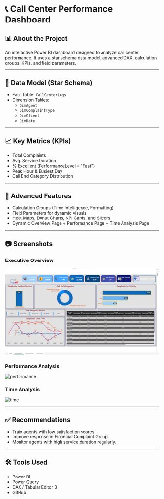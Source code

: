 # 📞 Call Center Performance Dashboard

## 📊 About the Project
An interactive Power BI dashboard designed to analyze call center performance. It uses a star schema data model, advanced DAX, calculation groups, KPIs, and field parameters.

---

## 🧱 Data Model (Star Schema)
- Fact Table: `CallCenterLogs`
- Dimension Tables:
  - `DimAgent`
  - `DimComplaintType`
  - `DimClient`
  - `DimDate`

---

## 📈 Key Metrics (KPIs)
- Total Complaints
- Avg. Service Duration
- % Excellent (PerformanceLevel = "Fast")
- Peak Hour & Busiest Day
- Call End Category Distribution

---

## 🧠 Advanced Features
- Calculation Groups (Time Intelligence, Formatting)
- Field Parameters for dynamic visuals
- Heat Maps, Donut Charts, KPI Cards, and Slicers
- Dynamic Overview Page + Performance Page + Time Analysis Page

---

## 📷 Screenshots
### Executive Overview  
![overview](https://github.com/mohamed-masoud969/Call-Center-Performance-Dashboard/blob/main/Excutive%20overview.jpg)

### Performance Analysis  
![performance](Dashboard_Screenshots/performance.png)

### Time Analysis  
![time](Dashboard_Screenshots/time.png)

---

## ✅ Recommendations
- Train agents with low satisfaction scores.
- Improve response in Financial Complaint Group.
- Monitor agents with high service duration regularly.

---

## 🛠️ Tools Used
- Power BI
- Power Query
- DAX / Tabular Editor 3
- GitHub
